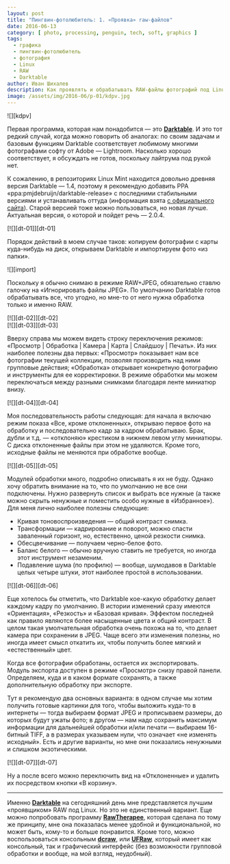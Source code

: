 ```yaml
---
layout: post
title: "Пингвин-фотолюбитель: 1. «Проявка» raw-файлов"
date: 2016-06-13
category: [ photo, processing, penguin, tech, soft, graphics ]
tags:
  - графика
  - пингвин-фотолюбитель
  - фотография
  - Linux
  - RAW
  - Darktable
author: Иван Шихалев
description: Как проявлять и обрабатывать RAW-файлы фотографий под Linux
image: /assets/img/2016-06/p-01/kdpv.jpg
---
```


<div class="right-box">
![][kdpv]
</div>

Первая программа, которая нам понадобится — это **[Darktable][darktable]**. И это тот редкий случай,
когда можно говорить об аналогах: по своим задачам и базовым функциям Darktable соответствует любимому многими
фотографами софту от Ado&shy;be — Lightroom. Насколько хорошо соответствует, я обсуждать не готов, поскольку лайтрума
под рукой нет.

К сожалению, в репозиториях Linux Mint находится довольно древняя версия Darktable — 1.4, поэтому я рекомендую
добавить PPA «ppa:pmjdebruijn/darktable-release» с последними стабильными версиями и устанавливать оттуда
(информация взята [с официального сайта][dt-ubuntu]). Старой версией тоже можно пользоваться, но новая лучше.
Актуальная версия, о которой и пойдет речь — 2.0.4.

<!--more-->

<div class="center-box">
[![][dt-01]][dt-01]
</div>

Порядок действий в моем случае таков: копируем фотографии с карты куда-нибудь на диск, открываем Darktable
и импортируем фото «из папки».

<div class="center-box" style="width: 755px;">
![][import]
</div>

Поскольку я обычно снимаю в режиме RAW+JPEG, обязательно ставлю галочку на «Игнорировать файлы JPEG».
По умолчанию Darktable готов обрабатывать все, что угодно, но мне-то от него нужна обработка только и именно RAW.

<div class="left-box" style="width: 440px;">
[![][dt-02]][dt-02]
</div>

<div class="right-box" style="width: 440px;">
[![][dt-03]][dt-03]
</div>

Вверху справа мы можем видеть строку переключения режимов: «Просмотр | Обработка | Камера | Карта | Слайдшоу | Печать».
Из них наиболее полезны два первых: «Просмотр» показывает нам все фотографии текущей коллекции, позволяя производить
над ними групповые действия; «Обработка» открывает конкретную фотографию и инструменты для ее корректировки.
В режиме обработки мы можем переключаться между разными снимками благодаря ленте миниатюр внизу.

<div class="left-box" style="width: 440px;">
[![][dt-04]][dt-04]
</div>

Моя последовательность работы следующая: для начала я включаю режим показа «Все, кроме отклоненных», открываю первое
фото на обработку и последовательно кадр за кадром обрабатываю. Брак, дубли и т.д. — «отклоняю» крестиком в нижнем
левом углу миниатюры. С диска отклоненные файлы при этом не удаляются. Кроме того, исходные файлы не меняются
при обработке вообще.

<div class="right-box" style="width: 312px;">
[![][dt-05]][dt-05]
</div>

Модулей обработки много, по&shy;д&shy;роб&shy;но описывать я их не буду. Од&shy;на&shy;ко хочу обратить внимание на то,
что по умолчанию не все они подключены. Нужно развернуть список и выбрать все нужные (а также можно скрыть ненужные
и поместить особо нужные в «Избранное»). Для меня лично наиболее полезны следующие:

* Кривая тоновоспроизведения — общий контраст снимка.
* Трансформации — кадрирование и поворот, можно спасти заваленный горизонт, но, естественно, ценой резкости снимка.
* Обесцвечивание — получаем черно-белое фото.
* Баланс белого — обычно вручную ставить не требуется, но иногда этот инструмент незаменим.
* Подавление шума (по профилю) — вообще, шумодавов в Darktable целых четыре штуки, этот наиболее простой в использовании.

<div class="right-box" style="width: 290px;">
[![][dt-06]][dt-06]
</div>

Еще хотелось бы отметить, что Darktable кое-какую обработку делает каждому кадру по умолчанию. В истории изменений
сразу имеются «Ориентация», «Резкость» и «Базовая кривая». Эффектом последней как правило являются более насыщенные
цвета и общий контраст. В целом такая умолчательная обработка очень похожа на то, что делает камера при сохранении
в JPEG. Чаще всего эти изменения полезны, но иногда имеет смысл откатить их, чтобы получить более мягкий
и «естественный» цвет.

Когда все фотографии обработаны, остается их экспортировать. Модуль экспорта доступен в режиме «Просмотр» снизу
правой панели. Определяем, куда и в каком формате сохранять, а также дополнительную обработку при экспорте.

Тут я рекомендую два основных варианта: в одном случае мы хотим получить готовые картинки для того, чтобы выложить
куда-то в интернеты — тогда выбираем формат JPEG и прописываем размеры, до которых будут ужаты фото; в другом — нам
надо сохранить максимум информации для дальнейшей обработки и/или печати — выбираем 16-битный TIFF, а в размерах
указываем нули, что означает «не изменять исходный». Есть и другие варианты, но мне они показались ненужными
и слишком экзотическими.

<div class="left-box" style="width: 284px;">
[![][dt-07]][dt-07]
&nbsp;
</div>

Ну а после всего можно переключить вид на «Отклоненные» и удалить их посредством кнопки «В корзину».

<hr>

Именно **[Darktable][darktable]** на сегодняшний день мне представляется лучшим «проявщиком» RAW под Linux.
Но это не единственный вариант. Еще можно попробовать программу **[Raw&shy;Therapee][rawtherapee]**,
которая сделана по тому же принципу, мне она показалась менее удобной и функциональной, но может быть,
кому-то и больше понравится. Кроме того, можно воспользоваться консольным **[dcraw][dcraw]**, или
**[UFRaw][ufraw]**, который имеет как консольный, так и графический интерфейс (без возможности групповой
обработки и вообще, на мой взгляд, неудобный).


[kdpv]: /assets/img/2016-06/p-01/kdpv.jpg
[dt-01]: /assets/img/2016-06/p-01/dt-01.png
[import]: /assets/img/2016-06/p-01/import.png
[dt-02]: /assets/img/2016-06/p-01/dt-02.png
[dt-03]: /assets/img/2016-06/p-01/dt-03.jpg
[dt-04]: /assets/img/2016-06/p-01/dt-04.png
[dt-05]: /assets/img/2016-06/p-01/dt-05.png
[dt-06]: /assets/img/2016-06/p-01/dt-06.png
[dt-07]: /assets/img/2016-06/p-01/dt-07.png
[rt-icon]: /assets/img/2016-06/p-01/rawtherapee.png

[darktable]: https://darktable.org "Официальный сайт Darktable"
[dt-ubuntu]: http://www.darktable.org/install/#ubuntu
[rawtherapee]: http://rawtherapee.com/ "Официальный сайт RawTherapee"
[dcraw]: http://www.cybercom.net/~dcoffin/dcraw/
[ufraw]: http://ufraw.sourceforge.net/
